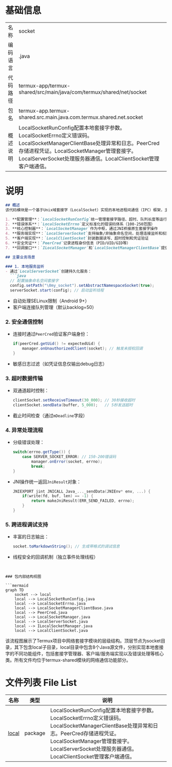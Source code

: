# 基础信息

|      |      |
|------|------|
| 名称 | socket |
| 编码语言 | .java |
| 代码路径 | termux-app/termux-shared/src/main/java/com/termux/shared/net/socket |
| 包名 | termux-app.termux-shared.src.main.java.com.termux.shared.net.socket |
| 概述说明 | LocalSocketRunConfig配置本地套接字参数。LocalSocketErrno定义错误码。LocalSocketManagerClientBase处理异常和日志。PeerCred存储进程凭证。LocalSocketManager管理套接字。LocalServerSocket处理服务器通信。LocalClientSocket管理客户端通信。 |

# 说明

```markdown
## 概述
该代码模块是一个基于Unix域套接字（LocalSocket）实现的本地进程间通信（IPC）框架，主要服务于Android平台（特别是Termux应用）。模块采用Java/JNI混合编程，通过分层设计提供完整的套接字生命周期管理，包含以下核心组件：

1. **配置管理**：`LocalSocketRunConfig`统一管理套接字路径、超时、队列长度等运行参数
2. **错误体系**：`LocalSocketErrno`定义标准化的错误码体系（100-250范围）
3. **核心控制器**：`LocalSocketManager`作为中枢，通过JNI桥接原生套接字操作
4. **服务端实现**：`LocalServerSocket`支持抽象/非抽象命名空间，处理连接监听和权限控制
5. **客户端实现**：`LocalClientSocket`封装数据读写、超时控制和凭证验证
6. **安全凭证**：`PeerCred`记录进程身份信息（PID/UID/GID等）
7. **回调接口**：`ILocalSocketManager`和`LocalSocketManagerClientBase`提供事件处理模板

## 主要业务场景

### 1. 本地服务监听
- 通过`LocalServerSocket`创建持久化服务：
  ```java
  // 配置抽象命名空间套接字
  config.setPath("\0my_socket").setAbstractNamespaceSocket(true);
  serverSocket.start(config); // 启动监听线程
  ```
- 自动处理SELinux限制（Android 9+）
- 客户端连接队列管理（默认backlog=50）

### 2. 安全通信控制
- 连接时通过`PeerCred`验证客户端身份：
  ```java
  if(peerCred.getUid() != expectedUid) {
      manager.onUnauthorizedClient(socket); // 触发未授权回调
  }
  ```
- 敏感日志过滤（如凭证信息仅输出debug日志）

### 3. 超时数据传输
- 双通道超时控制：
  ```java
  clientSocket.setReceiveTimeout(30_000); // 30秒接收超时
  clientSocket.sendData(buffer, 5_000);   // 5秒发送超时
  ```
- 截止时间检查（通过`mDeadline`字段）

### 4. 异常处理流程
- 分级错误处理：
  ```java
  switch(errno.getType()) {
      case SERVER_SOCKET_ERROR: // 150-200错误码
          manager.onError(socket, errno); 
          break;
  }
  ```
- JNI操作统一返回`JniResult`对象：
  ```c
  JNIEXPORT jint JNICALL Java_..._sendData(JNIEnv* env, ...) {
      if(write(fd, buf, len) == -1) {
          return makeJniResult(ERR_SEND_FAILED, errno);
      }
  }
  ```

### 5. 跨进程调试支持
- 丰富的日志输出：
  ```java
  socket.toMarkdownString(); // 生成带格式的调试信息
  ```
- 线程安全的回调机制（独立事件处理线程）
```


### 包内部结构视图

```mermaid
graph TD
    socket --> local
    local --> LocalSocketRunConfig.java
    local --> LocalSocketErrno.java
    local --> LocalSocketManagerClientBase.java
    local --> PeerCred.java
    local --> LocalSocketManager.java
    local --> LocalServerSocket.java
    local --> ILocalSocketManager.java
    local --> LocalClientSocket.java
```

该流程图展示了Termux项目中网络套接字模块的层级结构。顶层节点为socket目录，其下包含local子目录，local目录中包含8个Java源文件，分别实现本地套接字的不同功能组件，包括套接字管理器、客户端/服务端实现以及错误处理等核心类。所有文件均位于termux-shared模块的网络通信功能部分。

# 文件列表 File List

| 名称   | 类型  | 说明 |
|-------|------|-------------|
| [local](local/_module.md) | package | LocalSocketRunConfig配置本地套接字参数。LocalSocketErrno定义错误码。LocalSocketManagerClientBase处理异常和日志。PeerCred存储进程凭证。LocalSocketManager管理套接字。LocalServerSocket处理服务器通信。LocalClientSocket管理客户端通信。 |


